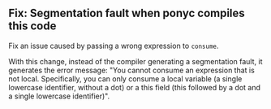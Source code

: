 ## Fix: Segmentation fault when ponyc compiles this code

Fix an issue caused by passing a wrong expression to `consume`.

With this change, instead of the compiler generating a
segmentation fault, it generates the error message: "You cannot
consume an expression that is not local. Specifically, you can
only consume a local variable (a single lowercase identifier, without
a dot) or a this field (this followed by a dot and a single lowercase
identifier)".
